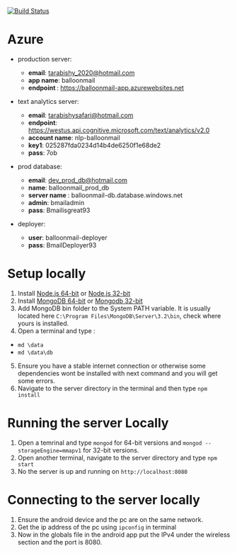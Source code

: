[![Build Status](https://jenkins-balloonmail.rhcloud.com/buildStatus/icon?job=balloon)](https://jenkins-balloonmail.rhcloud.com/job/balloon/)


# Azure

- production server: 
  - <b>email</b>: tarabishy_2020@hotmail.com
  - <b> app name</b>: balloonmail
  - <b> endpoint </b>: https://balloonmail-app.azurewebsites.net
- text analytics server: 
  - <b>email</b>: tarabishysafari@hotmail.com
  - <b>endpoint</b>: https://westus.api.cognitive.microsoft.com/text/analytics/v2.0
  - <b>account name</b>: nlp-balloonmail
  - <b>key1</b>: 025287fda0234d14b4de6250f1e68de2
  - <b>pass</b>: 7ob
- prod database:
  - <b>email</b>: dev_prod_db@hotmail.com
  - <b>name</b>: balloonmail_prod_db
  - <b> server name </b>: balloonmail-db.database.windows.net
  - <b> admin</b>: bmailadmin
  - <b>pass</b>: Bmailisgreat93
  
- deployer:
    - <b>user</b>: balloonmail-deployer
    - <b>pass</b>: BmailDeployer93




# Setup locally

1. Install [Node.js 64-bit](https://nodejs.org/dist/v4.4.3/node-v4.4.3-x64.msi) or [Node.js 32-bit](https://nodejs.org/dist/v4.4.3/node-v4.4.3-x86.msi)
2. Install [MongoDB 64-bit](https://fastdl.mongodb.org/win32/mongodb-win32-x86_64-3.2.5-signed.msi) or [Mongodb 32-bit](https://fastdl.mongodb.org/win32/mongodb-win32-i386-3.2.5-signed.msi)
3. Add MongoDB bin folder to the System PATH variable. It is usually located here `C:\Program Files\MongoDB\Server\3.2\bin`, check where yours is installed.
4. Open a terminal and type :
  * `md \data`
  * `md \data\db`
5. Ensure you have a stable internet connection or otherwise some dependencies wont be installed with next command and you will get some errors.
6. Navigate to the server directory in the terminal and then type `npm install`

# Running the server Locally

1. Open a temrinal and type `mongod` for 64-bit versions and `mongod --storageEngine=mmapv1` for 32-bit versions.
2. Open another terminal, navigate to the server directory and type `npm start`
3. No the server is up and running on `http://localhost:8080`


# Connecting to the server locally

1. Ensure the android device and the pc are on the same network.
2. Get the ip address of the pc using `ipconfig` in terminal
3. Now in the globals file in the android app put the IPv4 under the wireless section and the port is 8080.
